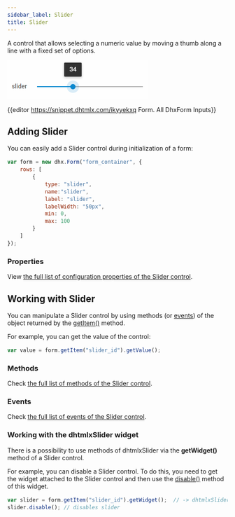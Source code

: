 ```yaml
---
sidebar_label: Slider
title: Slider
---          
```


A control that allows selecting a numeric value by moving a thumb along a line with a fixed set of options.

![Slider control](../assets/form/form_slider.png)

{{editor    https://snippet.dhtmlx.com/ikyyekxq	Form. All DhxForm Inputs}}

##  Adding Slider
You can easily add a Slider control during initialization of a form:

~~~js
var form = new dhx.Form("form_container", {
    rows: [
		{
			type: "slider",
            name:"slider",
            label: "slider",
            labelWidth: "50px",
            min: 0,
            max: 100
		}
    ]
});
~~~

### Properties

View [the full list of configuration properties of the Slider control](form/api/slider/api_slider_properties.md).

## Working with Slider

You can manipulate a Slider control by using methods (or [events](#eventhandling)) of the object returned by the [getItem()](form/api/form_getitem_method.md) method.

For example, you can get the value of the control:

~~~js
var value = form.getItem("slider_id").getValue();
~~~

### Methods

Check [the full list of methods of the Slider control](form/api/api_overview.md#slider-methods).

### Events

Check [the full list of events of the Slider control](form/api/api_overview.md#slider-events).


### Working with the dhtmlxSlider widget

There is a possibility to use methods of dhtmlxSlider via the **getWidget()** method of a Slider control.

For example, you can disable a Slider control. To do this, you need to get the widget attached to the Slider control and then use the [disable()](slider/api/slider_disable_method.md) method of this widget.

~~~js
var slider = form.getItem("slider_id").getWidget();  // -> dhtmlxSlider
slider.disable(); // disables slider
~~~

